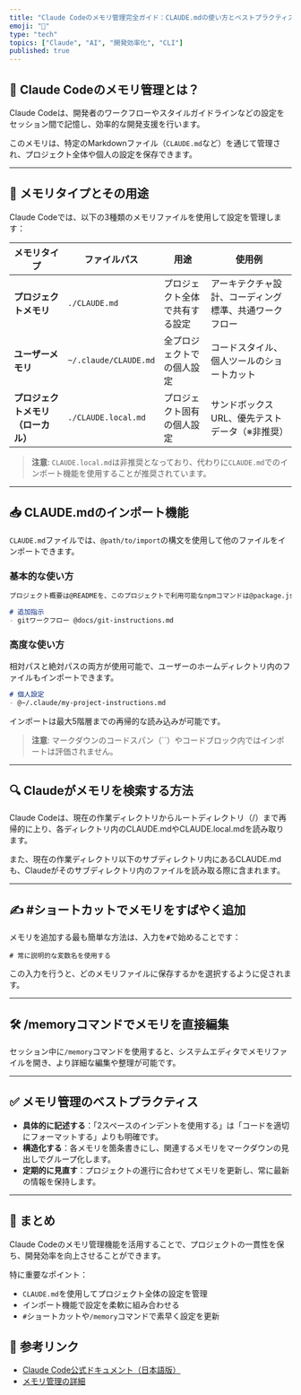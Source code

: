 ```yaml
---
title: "Claude Codeのメモリ管理完全ガイド：CLAUDE.mdの使い方とベストプラクティス"
emoji: "🧠"
type: "tech"
topics: ["Claude", "AI", "開発効率化", "CLI"]
published: true
---
```


## 🧠 Claude Codeのメモリ管理とは？

Claude Codeは、開発者のワークフローやスタイルガイドラインなどの設定をセッション間で記憶し、効率的な開発支援を行います。

このメモリは、特定のMarkdownファイル（`CLAUDE.md`など）を通じて管理され、プロジェクト全体や個人の設定を保存できます。

---

## 📂 メモリタイプとその用途

Claude Codeでは、以下の3種類のメモリファイルを使用して設定を管理します：

| メモリタイプ               | ファイルパス                  | 用途                             | 使用例                                       |
|----------------------------|-------------------------------|----------------------------------|----------------------------------------------|
| **プロジェクトメモリ**       | `./CLAUDE.md`                 | プロジェクト全体で共有する設定   | アーキテクチャ設計、コーディング標準、共通ワークフロー |
| **ユーザーメモリ**           | `~/.claude/CLAUDE.md`         | 全プロジェクトでの個人設定       | コードスタイル、個人ツールのショートカット           |
| **プロジェクトメモリ（ローカル）** | `./CLAUDE.local.md`           | プロジェクト固有の個人設定       | サンドボックスURL、優先テストデータ（※非推奨）       |

> **注意**: `CLAUDE.local.md`は非推奨となっており、代わりに`CLAUDE.md`でのインポート機能を使用することが推奨されています。

---

## 📥 CLAUDE.mdのインポート機能

`CLAUDE.md`ファイルでは、`@path/to/import`の構文を使用して他のファイルをインポートできます。

### 基本的な使い方

```markdown
プロジェクト概要は@READMEを、このプロジェクトで利用可能なnpmコマンドは@package.jsonを参照してください。

# 追加指示
- gitワークフロー @docs/git-instructions.md
```

### 高度な使い方

相対パスと絶対パスの両方が使用可能で、ユーザーのホームディレクトリ内のファイルもインポートできます。

```markdown
# 個人設定
- @~/.claude/my-project-instructions.md
```

インポートは最大5階層までの再帰的な読み込みが可能です。

> **注意**: マークダウンのコードスパン（``）やコードブロック内ではインポートは評価されません。

---

## 🔍 Claudeがメモリを検索する方法

Claude Codeは、現在の作業ディレクトリからルートディレクトリ（/）まで再帰的に上り、各ディレクトリ内のCLAUDE.mdやCLAUDE.local.mdを読み取ります。

また、現在の作業ディレクトリ以下のサブディレクトリ内にあるCLAUDE.mdも、Claudeがそのサブディレクトリ内のファイルを読み取る際に含まれます。

---

## ✍️ #ショートカットでメモリをすばやく追加

メモリを追加する最も簡単な方法は、入力を`#`で始めることです：

```
# 常に説明的な変数名を使用する
```

この入力を行うと、どのメモリファイルに保存するかを選択するように促されます。

---

## 🛠️ /memoryコマンドでメモリを直接編集

セッション中に`/memory`コマンドを使用すると、システムエディタでメモリファイルを開き、より詳細な編集や整理が可能です。

---

## ✅ メモリ管理のベストプラクティス

- **具体的に記述する**：「2スペースのインデントを使用する」は「コードを適切にフォーマットする」よりも明確です。
- **構造化する**：各メモリを箇条書きにし、関連するメモリをマークダウンの見出しでグループ化します。
- **定期的に見直す**：プロジェクトの進行に合わせてメモリを更新し、常に最新の情報を保持します。

---

## 🎯 まとめ

Claude Codeのメモリ管理機能を活用することで、プロジェクトの一貫性を保ち、開発効率を向上させることができます。

特に重要なポイント：
- `CLAUDE.md`を使用してプロジェクト全体の設定を管理
- インポート機能で設定を柔軟に組み合わせる
- `#`ショートカットや`/memory`コマンドで素早く設定を更新

## 🔗 参考リンク

- [Claude Code公式ドキュメント（日本語版）](https://docs.anthropic.com/ja/docs/claude-code)
- [メモリ管理の詳細](https://docs.anthropic.com/ja/docs/claude-code/memory)